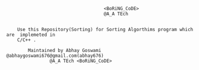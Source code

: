 			                        	<BoRiNG_CoDE>
			                          	@A_A TEch
				
			
		Use this Repository(Sorting) for Sorting Algorthims program which are  implemeted in 
		C/C++ . 
		
			Maintained by Abhay Goswami @abhaygoswami676@gmail.com(abhay676)
					@A_A TEch <BoRiNG_CoDE>
					
